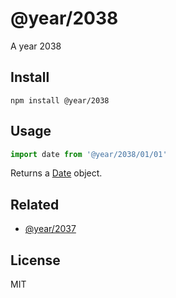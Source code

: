 # @year/2038

A year 2038

## Install

~~~
npm install @year/2038
~~~

## Usage

~~~js
import date from '@year/2038/01/01'
~~~

Returns a [Date](https://developer.mozilla.org/en-US/docs/Web/JavaScript/Reference/Global_Objects/Date) object.

## Related

* [@year/2037](https://github.com/antonmedv/year/tree/master/packages/2037)

## License

MIT
